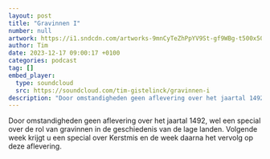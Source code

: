 ```yaml
---
layout: post
title: "Gravinnen I"
number: null
artwork: https://i1.sndcdn.com/artworks-9mnCyTeZhPpYV9St-gf9WBg-t500x500.jpg
author: Tim
date: 2023-12-17 09:00:17 +0100
categories: podcast
tag: []
embed_player:
  type: soundcloud
  src: https://soundcloud.com/tim-gistelinck/gravinnen-i
description: "Door omstandigheden geen aflevering over het jaartal 1492, wel een special over de rol van gravinnen in de geschiedenis van de lage landen."
---
```

Door omstandigheden geen aflevering over het jaartal 1492, wel een special over de rol van gravinnen in de geschiedenis van de lage landen. Volgende week krijgt u een special over Kerstmis en de week daarna het vervolg op deze aflevering.